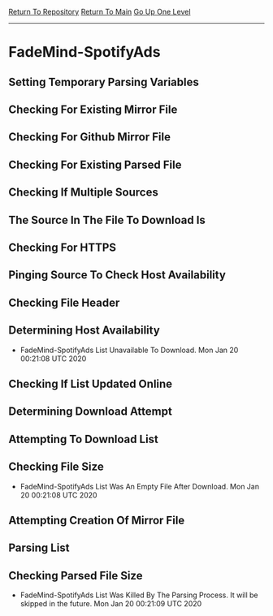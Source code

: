 [Return To Repository](https://github.com/deathbybandaid/piholeparser/)
[Return To Main](https://github.com/deathbybandaid/piholeparser/blob/master/RecentRunLogs/Mainlog.md)
[Go Up One Level](https://github.com/deathbybandaid/piholeparser/blob/master/RecentRunLogs/TopLevelScripts/30-Processing-External-Blacklists.md)
____________________________________
# FadeMind-SpotifyAds
## Setting Temporary Parsing Variables
## Checking For Existing Mirror File
## Checking For Github Mirror File
## Checking For Existing Parsed File
## Checking If Multiple Sources
## The Source In The File To Download Is
## Checking For HTTPS
## Pinging Source To Check Host Availability
## Checking File Header
## Determining Host Availability
* FadeMind-SpotifyAds List Unavailable To Download. Mon Jan 20 00:21:08 UTC 2020
## Checking If List Updated Online
## Determining Download Attempt
## Attempting To Download List
## Checking File Size
* FadeMind-SpotifyAds List Was An Empty File After Download. Mon Jan 20 00:21:08 UTC 2020
## Attempting Creation Of Mirror File
## Parsing List
## Checking Parsed File Size
* FadeMind-SpotifyAds List Was Killed By The Parsing Process. It will be skipped in the future. Mon Jan 20 00:21:09 UTC 2020
